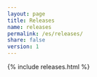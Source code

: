 ```yaml
---
layout: page
title: Releases
name: releases
permalink: /es/releases/
share: false
version: 1
---
```


{% include releases.html %}

